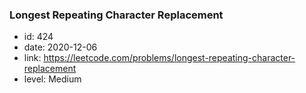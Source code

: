 ### Longest Repeating Character Replacement

* id: 424
* date: 2020-12-06
* link: https://leetcode.com/problems/longest-repeating-character-replacement
* level: Medium
